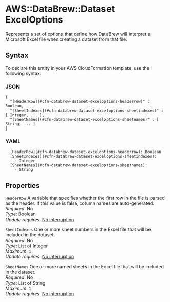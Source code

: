 # AWS::DataBrew::Dataset ExcelOptions<a name="aws-properties-databrew-dataset-exceloptions"></a>

Represents a set of options that define how DataBrew will interpret a Microsoft Excel file when creating a dataset from that file\.

## Syntax<a name="aws-properties-databrew-dataset-exceloptions-syntax"></a>

To declare this entity in your AWS CloudFormation template, use the following syntax:

### JSON<a name="aws-properties-databrew-dataset-exceloptions-syntax.json"></a>

```
{
  "[HeaderRow](#cfn-databrew-dataset-exceloptions-headerrow)" : Boolean,
  "[SheetIndexes](#cfn-databrew-dataset-exceloptions-sheetindexes)" : [ Integer, ... ],
  "[SheetNames](#cfn-databrew-dataset-exceloptions-sheetnames)" : [ String, ... ]
}
```

### YAML<a name="aws-properties-databrew-dataset-exceloptions-syntax.yaml"></a>

```
  [HeaderRow](#cfn-databrew-dataset-exceloptions-headerrow): Boolean
  [SheetIndexes](#cfn-databrew-dataset-exceloptions-sheetindexes):
    - Integer
  [SheetNames](#cfn-databrew-dataset-exceloptions-sheetnames):
    - String
```

## Properties<a name="aws-properties-databrew-dataset-exceloptions-properties"></a>

`HeaderRow` <a name="cfn-databrew-dataset-exceloptions-headerrow"></a>
A variable that specifies whether the first row in the file is parsed as the header\. If this value is false, column names are auto\-generated\.  
_Required_: No  
_Type_: Boolean  
_Update requires_: [No interruption](https://docs.aws.amazon.com/AWSCloudFormation/latest/UserGuide/using-cfn-updating-stacks-update-behaviors.html#update-no-interrupt)

`SheetIndexes` <a name="cfn-databrew-dataset-exceloptions-sheetindexes"></a>
One or more sheet numbers in the Excel file that will be included in the dataset\.  
_Required_: No  
_Type_: List of Integer  
_Maximum_: `1`  
_Update requires_: [No interruption](https://docs.aws.amazon.com/AWSCloudFormation/latest/UserGuide/using-cfn-updating-stacks-update-behaviors.html#update-no-interrupt)

`SheetNames` <a name="cfn-databrew-dataset-exceloptions-sheetnames"></a>
One or more named sheets in the Excel file that will be included in the dataset\.  
_Required_: No  
_Type_: List of String  
_Maximum_: `1`  
_Update requires_: [No interruption](https://docs.aws.amazon.com/AWSCloudFormation/latest/UserGuide/using-cfn-updating-stacks-update-behaviors.html#update-no-interrupt)
